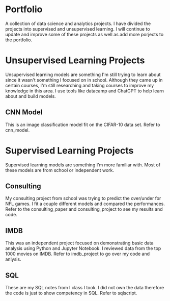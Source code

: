 # Portfolio

A collection of data science and analytics projects. I have divided the projects into supervised and unsupervised learning. I will continue to update and improve some of these projects as well as add more porjects to the portfolio.

# Unsupervised Learning Projects

Unsupervised learning models are something I'm still trying to learn about since it wasn't something I focused on in school. Although they came up in certain courses, I'm still researching and taking courses to improve my knowledge in this area. I use tools like datacamp and ChatGPT to help learn about and build models.

## CNN Model

This is an image classification model fit on the CIFAR-10 data set. Refer to cnn_model.

# Supervised Learning Projects 

Supervised learning models are something I'm more familiar with. Most of these models are from school or independent work.

## Consulting

My consulting project from school was trying to predict the over/under for NFL games. I fit a couple different models and compared the performances. Refer to the consulting_paper and consulting_project to see my results and code.

## IMDB

This was an independent project focused on demonstrating basic data analysis using Python and Jupyter Notebook. I reviewed data from the top 1000 movies on IMDB. Refer to imdb_project to go over my code and anlysis.

## SQL

These are my SQL notes from I class I took. I did not own the data therefore the code is just to show competency in SQL. Refer to sqlscript.

